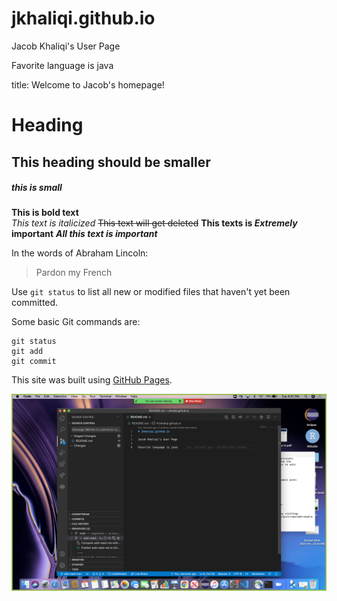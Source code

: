 # jkhaliqi.github.io

Jacob Khaliqi's User Page

Favorite language is java

title: Welcome to Jacob's homepage!

# Heading
## This heading should be smaller
##### this is small

**This is bold text** <br>
*This text is italicized* 
~~This text will get deleted~~
**This texts is *Extremely* important**
***All this text is important***

In the words of Abraham Lincoln:

> Pardon my French

Use `git status` to list all new or modified files that haven't yet been committed.

Some basic Git commands are:
```
git status
git add
git commit
```

This site was built using [GitHub Pages](https://pages.github.com/).


![picture](https://github.com/jkhaliqi/jkhaliqi.github.io/blob/main/Screen%20Shot%202021-01-05%20at%204.51.53%20PM.png)









